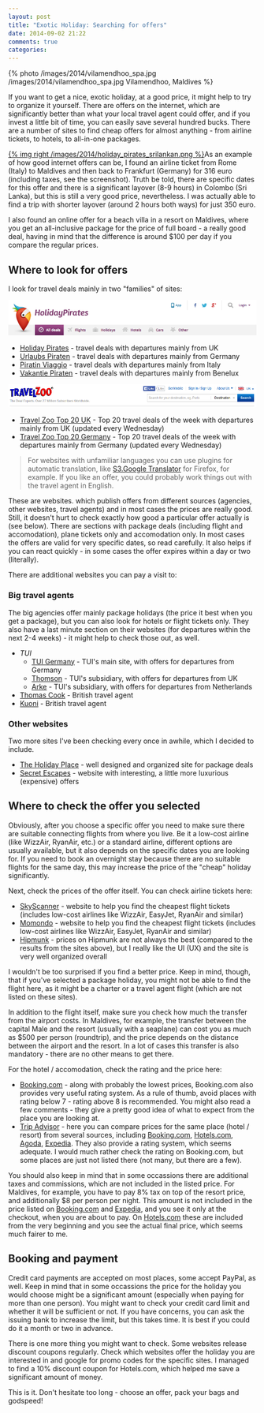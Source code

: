 ```yaml
---
layout: post
title: "Exotic Holiday: Searching for offers"
date: 2014-09-02 21:22
comments: true
categories: 
---
```


{% photo /images/2014/vilamendhoo_spa.jpg /images/2014/vilamendhoo_spa.jpg Vilamendhoo, Maldives %}

If you want to get a nice, exotic holiday, at a good price, it might help to try to organize it yourself. There are offers on the internet, which are significantly better than what your local travel agent could offer, and if you invest a little bit of time, you can easily save several hundred bucks. There are a number of sites to find cheap offers for almost anything - from airline tickets, to hotels, to all-in-one packages.

[{% img right /images/2014/holiday_pirates_srilankan.png %}](http://www.holidaypirates.com/flights/cheap-open-jaw-flights-to-maldives-for-only-euro316-up)As an example of how good internet offers can be, I found an airline ticket from Rome (Italy) to Maldives and then back to Frankfurt (Germany) for 316 euro (including taxes, see the screenshot). Truth be told, there are specific dates for this offer and there is a significant layover (8-9 hours) in Colombo (Sri Lanka), but this is still a very good price, nevertheless. I was actually able to find a trip with shorter layover (around 2 hours both ways) for just 350 euro.

I also found an online offer for a beach villa in a resort on Maldives, where you get an all-inclusive package for the price of full board - a really good deal, having in mind that the difference is around $100 per day if you compare the regular prices.


## Where to look for offers

I look for travel deals mainly in two "families" of sites:

<!-- More -->

![Holiday Pirates](/images/2014/holiday_pirates.png)

  * [Holiday Pirates](http://www.holidaypirates.com/) - travel deals with departures mainly from UK
  * [Urlaubs Piraten](http://www.urlaubspiraten.de/) - travel deals with departures mainly from Germany
  * [Piratin Viaggio](http://www.piratinviaggio.it/) - travel deals with departures mainly from Italy
  * [Vakantie Piraten](http://www.vakantiepiraten.nl/) - travel deals with departures mainly from Benelux

![TravelZoo](/images/2014/travelzoo.png)

* [Travel Zoo Top 20 UK](http://www.travelzoo.com/uk/top20/) - Top 20 travel deals of the week with departures mainly from UK (updated every Wednesday)
* [Travel Zoo Top 20 Germany](http://www.travelzoo.com/de/top20/) - Top 20 travel deals of the week with departures mainly from Germany (updated every Wednesday)

> For websites with unfamiliar languages you can use plugins for automatic translation, like [S3.Google Translator](https://addons.mozilla.org/en-US/firefox/addon/s3google-translator/) for Firefox, for example. If you like an offer, you could probably work things out with the travel agent in English.

These are websites. which publish offers from different sources (agencies, other websites, travel agents) and in most cases the prices are really good. Still, it doesn't hurt to check exactly how good a particular offer actually is (see below). There are sections with package deals (including flight and accomodation), plane tickets only and accomodation only. In most cases the offers are valid for very specific dates, so read carefully. It also helps if you can react quickly - in some cases the offer expires within a day or two (literally).

There are additional websites you can pay a visit to:

### Big travel agents

The big agencies offer mainly package holidays (the price it best when you get a package), but you can also look for hotels or flight tickets only. They also have a last minute section on their websites (for departures within the next 2-4 weeks) - it might help to check those out, as well.

* *TUI*
  * [TUI Germany](http://www.tui.com/) - TUI's main site, with offers for departures from Germany
  * [Thomson](http://www.thomson.co.uk/) - TUI's subsidiary, with offers for departures from UK
  * [Arke](http://www.arke.nl) - TUI's subsidiary, with offers for departures from Netherlands
* [Thomas Cook](http://www.thomascook.com/) - British travel agent
* [Kuoni](http://www.kuoni.co.uk/) - British travel agent

### Other websites

Two more sites I've been checking every once in awhile, which I decided to include.

* [The Holiday Place](http://holidayplace.co.uk/) - well designed and organized site for package deals
* [Secret Escapes](http://www.secretescapes.com) - website with interesting, a little more luxurious (expensive) offers

## Where to check the offer you selected

Obviously, after you choose a specific offer you need to make sure there are suitable connecting flights from where you live. Be it a low-cost airline (like WizzAir, RyanAir, etc.) or a standard airline, different options are usually available, but it also depends on the specific dates you are looking for. If you need to book an overnight stay because there are no suitable flights for the same day, this may increase the price of the "cheap" holiday significantly. 

Next, check the prices of the offer itself. You can check airline tickets here:

* [SkyScanner](http://www.skyscanner.net/) - website to help you find the cheapest flight tickets (includes low-cost airlines like WizzAir, EasyJet, RyanAir and similar)
* [Momondo](http://www.momondo.com/) - website to help you find the cheapest flight tickets (includes low-cost airlines like WizzAir, EasyJet, RyanAir and similar)
* [Hipmunk](http://www.hipmunk.com/) - prices on Hipmunk are not always the best (compared to the results from the sites above), but I really like the UI (UX) and the site is very well organized overall

I wouldn't be too surprised if you find a better price. Keep in mind, though, that if you've selected a package holiday, you might not be able to find the flight here, as it might be a charter or a travel agent flight (which are not listed on these sites).

In addition to the flight itself, make sure you check how much the transfer from the airport costs. In Maldives, for example, the transfer between the capital Male and the resort (usually with a seaplane) can cost you as much as $500 per person (roundtrip), and the price depends on the distance between the airport and the resort. In a lot of cases this transfer is also mandatory - there are no other means to get there.

For the hotel / accomodation, check the rating and the price here:

* [Booking.com](http://www.booking.com/) - along with probably the lowest prices, Booking.com also provides very useful rating system. As a rule of thumb, avoid places with rating below 7 - rating above 8 is recommended. You might also read a few comments - they give a pretty good idea of what to expect from the place you are looking at.
* [Trip Advisor](http://www.tripadvisor.com/) - here you can compare prices for the same place (hotel / resort) from several sources, including [Booking.com](http://www.booking.com/), [Hotels.com](http://www.hotels.com/), [Agoda](http://www.agoda.com/), [Expedia](http://www.expedia.com/). They also provide a rating system, which seems adequate. I would much rather check the rating on Booking.com, but some places are just not listed there (not many, but there are a few).

You should also keep in mind that in some occassions there are additional taxes and commissions, which are not included in the listed price. For Maldives, for example, you have to pay 8% tax on top of the resort price, and additionally $8 per person per night. This amount is not included in the price listed on [Booking.com](http://www.booking.com/) and [Expedia](http://www.expedia.com/), and you see it only at the checkout, when you are about to pay. On [Hotels.com](http://www.hotels.com/) these are included from the very beginning and you see the actual final price, which seems much fairer to me.

## Booking and payment

Credit card payments are accepted on most places, some accept PayPal, as well. Keep in mind that in some occassions the price for the holiday you would choose might be a significant amount (especially when paying for more than one person). You might want to check your credit card limit and whether it will be sufficient or not. If you have concerns, you can ask the issuing bank to increase the limit, but this takes time. It is best if you could do it a month or two in advance.

There is one more thing you might want to check. Some websites release discount coupons regularly. Check which websites offer the holiday you are interested in and google for promo codes for the specific sites. I managed to find a 10% discount coupon for Hotels.com, which helped me save a significant amount of money.

This is it. Don't hesitate too long - choose an offer, pack your bags and godspeed!


